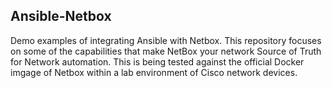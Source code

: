 ## Ansible-Netbox

Demo examples of integrating Ansible with Netbox. 
This repository focuses on some of the capabilities that make NetBox your network Source of Truth for Network automation. This is being tested against the official Docker imgage of Netbox within a lab environment of Cisco network devices.
